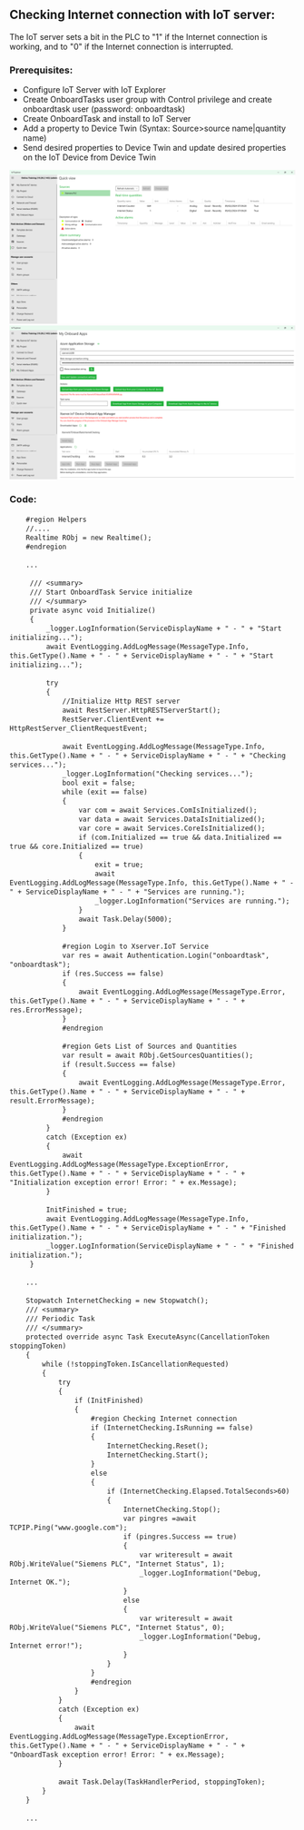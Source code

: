 ## Checking Internet connection with IoT server:

The IoT server sets a bit in the PLC to "1" if the Internet connection is working, and to "0" if the Internet connection is interrupted.

### Prerequisites:

  - Configure IoT Server with IoT Explorer
  - Create OnboardTasks user group with Control privilege and create onboardtask user (password: onboardtask)
  - Create OnboardTask and install to IoT Server
  - Add a property to Device Twin (Syntax: Source>source name|quantity name)
  - Send desired properties to Device Twin and update desired properties on the IoT Device from Device Twin


![](/images/IoTExplorerSiemensPLC.png)
![](/images/IoTExplorerInternetCheckingTask.png)

### Code:

        #region Helpers
        //....
        Realtime RObj = new Realtime();
        #endregion

        ...
        
         /// <summary>
         /// Start OnboardTask Service initialize
         /// </summary>
         private async void Initialize()
         {
             _logger.LogInformation(ServiceDisplayName + " - " + "Start initializing...");
             await EventLogging.AddLogMessage(MessageType.Info, this.GetType().Name + " - " + ServiceDisplayName + " - " + "Start initializing...");
        
             try
             {
                 //Initialize Http REST server
                 await RestServer.HttpRESTServerStart();
                 RestServer.ClientEvent += HttpRestServer_ClientRequestEvent;
        
                 await EventLogging.AddLogMessage(MessageType.Info, this.GetType().Name + " - " + ServiceDisplayName + " - " + "Checking services...");
                 _logger.LogInformation("Checking services...");
                 bool exit = false;
                 while (exit == false)
                 {
                     var com = await Services.ComIsInitialized();
                     var data = await Services.DataIsInitialized();
                     var core = await Services.CoreIsInitialized();
                     if (com.Initialized == true && data.Initialized == true && core.Initialized == true)
                     {
                         exit = true;
                         await EventLogging.AddLogMessage(MessageType.Info, this.GetType().Name + " - " + ServiceDisplayName + " - " + "Services are running.");
                         _logger.LogInformation("Services are running.");
                     }
                     await Task.Delay(5000);
                 }
        
                 #region Login to Xserver.IoT Service
                 var res = await Authentication.Login("onboardtask", "onboardtask");
                 if (res.Success == false)
                 {
                     await EventLogging.AddLogMessage(MessageType.Error, this.GetType().Name + " - " + ServiceDisplayName + " - " + res.ErrorMessage);
                 }
                 #endregion
        
                 #region Gets List of Sources and Quantities
                 var result = await RObj.GetSourcesQuantities();
                 if (result.Success == false)
                 {
                     await EventLogging.AddLogMessage(MessageType.Error, this.GetType().Name + " - " + ServiceDisplayName + " - " + result.ErrorMessage);
                 }
                 #endregion
             }
             catch (Exception ex)
             {
                 await EventLogging.AddLogMessage(MessageType.ExceptionError, this.GetType().Name + " - " + ServiceDisplayName + " - " + "Initialization exception error! Error: " + ex.Message);
             }
        
             InitFinished = true;
             await EventLogging.AddLogMessage(MessageType.Info, this.GetType().Name + " - " + ServiceDisplayName + " - " + "Finished initialization.");
             _logger.LogInformation(ServiceDisplayName + " - " + "Finished initialization.");
         }
        
        ...

        Stopwatch InternetChecking = new Stopwatch();
        /// <summary>
        /// Periodic Task
        /// </summary>
        protected override async Task ExecuteAsync(CancellationToken stoppingToken)
        {
            while (!stoppingToken.IsCancellationRequested)
            {
                try
                {
                    if (InitFinished)
                    {
                        #region Checking Internet connection
                        if (InternetChecking.IsRunning == false)
                        {
                            InternetChecking.Reset();
                            InternetChecking.Start();
                        }
                        else
                        {
                            if (InternetChecking.Elapsed.TotalSeconds>60)
                            {
                                InternetChecking.Stop();
                                var pingres =await TCPIP.Ping("www.google.com");
                                if (pingres.Success == true)
                                {
                                    var writeresult = await RObj.WriteValue("Siemens PLC", "Internet Status", 1);
                                    _logger.LogInformation("Debug, Internet OK.");
                                }
                                else
                                {
                                    var writeresult = await RObj.WriteValue("Siemens PLC", "Internet Status", 0);
                                    _logger.LogInformation("Debug, Internet error!");
                                }
                            }
                        }
                        #endregion
                    }
                }
                catch (Exception ex)
                {
                    await EventLogging.AddLogMessage(MessageType.ExceptionError, this.GetType().Name + " - " + ServiceDisplayName + " - " + "OnboardTask exception error! Error: " + ex.Message);
                }
        
                await Task.Delay(TaskHandlerPeriod, stoppingToken);
            }
        }

        ...
    
        


